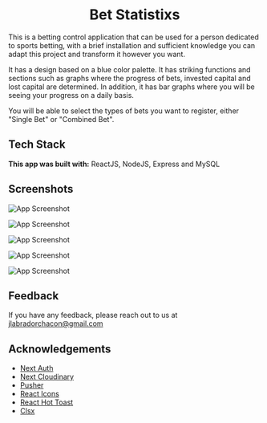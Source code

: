 <div align="center"> 
    <h1>Bet Statistixs</h1>
</div>

This is a betting control application that can be used for a person dedicated to sports betting, with a brief installation and sufficient knowledge you can adapt this project and transform it however you want.

It has a design based on a blue color palette. It has striking functions and sections such as graphs where the progress of bets, invested capital and lost capital are determined. In addition, it has bar graphs where you will be seeing your progress on a daily basis.

You will be able to select the types of bets you want to register, either "Single Bet" or "Combined Bet".

## Tech Stack

**This app was built with:** ReactJS, NodeJS, Express and MySQL

## Screenshots

![App Screenshot](https://drive.google.com/uc?export=download&id=1kgwUzsW5W3ROjKgAwH1W6oZcKHBnk3t2)

![App Screenshot](https://drive.google.com/uc?export=download&id=1-W45_K-EhdRchhmeISSCCgNE7dNPfBh_)

![App Screenshot](https://drive.google.com/uc?export=download&id=1YdeEM4kSSKrnIAlBng-9v53BBEZiDKFE)

![App Screenshot](https://drive.google.com/uc?export=download&id=1JDnv1lwuZ3JClViqzEfwsIRVir9M_ka6)

![App Screenshot](https://drive.google.com/uc?export=download&id=1Bc7HL5nzfbCjdlpZu4O1F4fc2zGSRzVi)

## Feedback

If you have any feedback, please reach out to us at jlabradorchacon@gmail.com


## Acknowledgements

 - [Next Auth](https://next-auth.js.org/)
 - [Next Cloudinary](https://next.cloudinary.dev/)
 - [Pusher](https://pusher.com/)
 - [React Icons](https://react-icons.github.io/react-icons/)
 - [React Hot Toast](https://react-hot-toast.com/)
 - [Clsx](https://www.npmjs.com/package/clsx)
